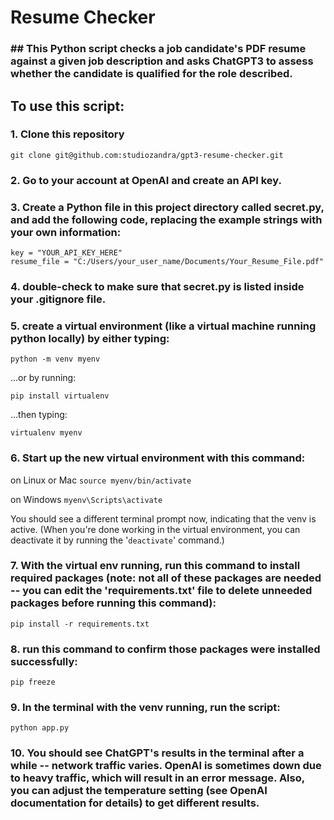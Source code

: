 # Resume Checker

### ## This Python script checks a job candidate's PDF resume against a given job description and asks ChatGPT3 to assess whether the candidate is qualified for the role described.

## To use this script:

### 1. Clone this repository
`git clone git@github.com:studiozandra/gpt3-resume-checker.git`

### 2. Go to your account at OpenAI and create an API key. 

### 3. Create a Python file in this project directory called secret.py, and add the following code, replacing the example strings with your own information:

```
key = "YOUR_API_KEY_HERE"
resume_file = "C:/Users/your_user_name/Documents/Your_Resume_File.pdf"
```

### 4. double-check to make sure that secret.py is listed inside your .gitignore file.

### 5. create a virtual environment (like a virtual machine running python locally) by either typing:

`python -m venv myenv`

...or by running:

`pip install virtualenv`

...then typing:

`virtualenv myenv`

### 6. Start up the new virtual environment with this command:
 on Linux or Mac
`source myenv/bin/activate`

 on Windows
`myenv\Scripts\activate`

You should see a different terminal prompt now, indicating that the venv is active. (When you're done working in the virtual environment, you can deactivate it by running the '`deactivate`' command.)

### 7. With the virtual env running, run this command to install required packages (note: not all of these packages are needed -- you can edit the 'requirements.txt' file to delete unneeded packages before running this command):

`pip install -r requirements.txt`

### 8. run this command to confirm those packages were installed successfully:

`pip freeze`

### 9. In the terminal with the venv running, run the script:

`python app.py`

### 10. You should see ChatGPT's results in the terminal after a while -- network traffic varies. OpenAI is sometimes down due to heavy traffic, which will result in an error message. Also, you can adjust the temperature setting (see OpenAI documentation for details) to get different results.

